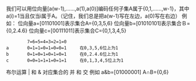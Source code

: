 我们可以用位向量[a(w-1),......,a(1),a(0)]编码任何子集A属于{0,1,......,w-1}，其中a(i)=1当且仅当i属于A。（记住，我们总是把a(w-1)写在左边，a(0)写在右边）
例如：
位向量a=[01101001]表示集合A={0,3,5,6}
位向量b=[01010101]表示集合Ｂ={0,2.4.6}
位向量c=[00111011]表示集合C={0,1,3,4,5}

			7=6=5=4=3=2=1=0
	a		0=1=1=0=1=0=0=1		在0,3,5,6位上为1
	b		0=1=0=1=0=1=0=1		在0,2.4.6位上为1
	c		0=0=1=1=1=0=1=1		在0,1,3,4,5位上为1

布尔运算		|	和	&		对应集合的	并	和	交
例如
a&b=[01000001]
A∩B={0,6}